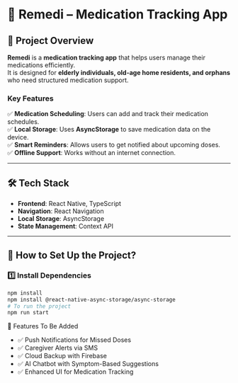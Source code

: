 # 📌 Remedi – Medication Tracking App

## 🚀 Project Overview
**Remedi** is a **medication tracking app** that helps users manage their medications efficiently.  
It is designed for **elderly individuals, old-age home residents, and orphans** who need structured medication support.  

### Key Features
✅ **Medication Scheduling**: Users can add and track their medication schedules.  
✅ **Local Storage**: Uses **AsyncStorage** to save medication data on the device.  
✅ **Smart Reminders**: Allows users to get notified about upcoming doses.  
✅ **Offline Support**: Works without an internet connection.  

---

## 🛠 Tech Stack
- **Frontend**: React Native, TypeScript  
- **Navigation**: React Navigation  
- **Local Storage**: AsyncStorage  
- **State Management**: Context API  

---

## 📌 How to Set Up the Project?

### 1️⃣ Install Dependencies
```bash
npm install
npm install @react-native-async-storage/async-storage
# To run the project
npm run start
```
📌 Features To Be Added
- ✅ Push Notifications for Missed Doses
- ✅ Caregiver Alerts via SMS
- ✅ Cloud Backup with Firebase
- ✅ AI Chatbot with Symptom-Based Suggestions
- ✅ Enhanced UI for Medication Tracking
